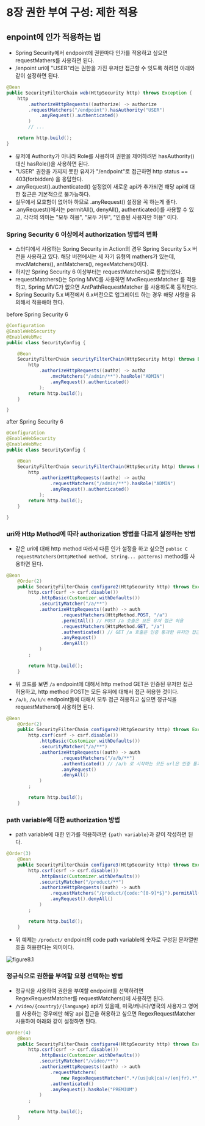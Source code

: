 # 8장 권한 부여 구성: 제한 적용

## enpoint에 인가 적용하는 법

- Spring Security에서 endpoint에 권한마다 인가를 적용하고 싶으면 requestMathers를 사용하면 된다.
- /enpoint uri에 "USER"라는 권한을 가진 유저만 접근할 수 잇도록 하려면 아래와 같이 설정하면 된다.

```java
@Bean
public SecurityFilterChain web(HttpSecurity http) throws Exception {
    http
        .authorizeHttpRequests((authorize) -> authorize
	    .requestMatchers("/endpoint").hasAuthority("USER")
            .anyRequest().authenticated()
        )
        // ...

    return http.build();
}
```

- 유저에 Authority가 아니라 Role를 사용하여 권한을 제어하려먼 hasAuthority() 대신 hasRole()을 사용하면 된다.
- "USER" 권한을 가지지 못한 유저가 "/endpoint"로 접근하면 http status == 403(forbidden) 을 응답한다.
- .anyRequest().authenticated() 설정없이 새로운 api가 추가되면 해당 api에 대한 접근은 기본적으로 불가능하다.
- 실무에서 모호함이 없어야 하므로 .anyRequest() 설정을 꼭 하는게 좋다.
- .anyRequest()에서는 permitAll(), denyAll(), authenticated()를 사용할 수 있고, 각각의 의미는 "모두 허용", "모두 거부", "인증된 사용자만 허용" 이다.

### Spring Security 6 이상에서 authorization 방법의 변화

- 스터디에서 사용하는 Spring Security in Action의 경우 Spring Security 5.x 버전을 사용하고 있다. 해당 버전에서는 세 자기 유형의 mathers가 있는데, mvcMatchers(), antMatchers(), regexMatchers()이다.
- 하지만 Spring Security 6 이상부터는 requestMatchers()로 통합되었다.
- requestMatchers()는 Spring MVC를 사용하면 MvcRequestMatcher 를 적용하고, Spring MVC가 없으면 AntPathRequestMatcher 를 사용하도록 동작한다.
- Spring Security 5.x 버전에서 6.x버전으로 업그레이드 하는 경우 해당 사항을 유의해서 적용해야 한다.

before Spring Security 6

```java
@Configuration
@EnableWebSecurity
@EnableWebMvc
public class SecurityConfig {

    @Bean
    SecurityFilterChain securityFilterChain(HttpSecurity http) throws Exception {
        http
            .authorizeHttpRequests((authz) -> authz
                .mvcMatchers("/admin/**").hasRole("ADMIN")
                .anyRequest().authenticated()
            );
        return http.build();
    }

}
```

after Spring Security 6

```java
@Configuration
@EnableWebSecurity
@EnableWebMvc
public class SecurityConfig {

    @Bean
    SecurityFilterChain securityFilterChain(HttpSecurity http) throws Exception {
        http
            .authorizeHttpRequests((authz) -> authz
                .requestMatchers("/admin/**").hasRole("ADMIN")
                .anyRequest().authenticated()
            );
        return http.build();
    }

}
```

### uri와 Http Method에 따라 authorization 방법을 다르게 설정하는 방법

- 같은 uri에 대해 http method 따라서 다른 인가 설정을 하고 싶으면 `public C requestMatchers(HttpMethod method, String... patterns)` method를 사용하면 된다.

```java
@Bean
    @Order(2)
    public SecurityFilterChain configure2(HttpSecurity http) throws Exception {
        http.csrf(csrf -> csrf.disable())
            .httpBasic(Customizer.withDefaults())
            .securityMatcher("/a/**")
            .authorizeHttpRequests((auth) -> auth
                    .requestMatchers(HttpMethod.POST, "/a")
                    .permitAll() // POST /a 호출은 모든 유저 접근 허용
                    .requestMatchers(HttpMethod.GET, "/a")
                    .authenticated() // GET /a 호출은 인증 통과한 유저만 접근 허용
                    .anyRequest()
                    .denyAll()
            )
        ;

        return http.build();
    }
```

- 위 코드를 보면 `/a` endpoint에 대해서 http method GET은 인증된 유저만 접근 허용하고, http method POST는 모든 유저에 대해서 접근 허용한 것이다.
- `/a/b`, `/a/b/c` endpoint들에 대해서 모두 접근 허용하고 싶으면 정규식을 requestMathers에 사용하면 된다.

```java
@Bean
    @Order(2)
    public SecurityFilterChain configure2(HttpSecurity http) throws Exception {
        http.csrf(csrf -> csrf.disable())
            .httpBasic(Customizer.withDefaults())
            .securityMatcher("/a/**")
            .authorizeHttpRequests((auth) -> auth
                    .requestMatchers("/a/b/**")
                    .authenticated() // /a/b 로 시작하는 모든 url은 인증 통과한 튜어만이 접근 허용
                    .anyRequest()
                    .denyAll()
            )
        ;

        return http.build();
    }
```

### path variable에 대한 authorization 방법

- path variable에 대한 인가를 적용하려면 `{path variable}`과 같이 작성하면 된다.

```java
@Order(3)
    @Bean
    public SecurityFilterChain configure3(HttpSecurity http) throws Exception {
        http.csrf(csrf -> csrf.disable())
            .httpBasic(Customizer.withDefaults())
            .securityMatcher("/product/**")
            .authorizeHttpRequests((auth) -> auth
                .requestMatchers("/product/{code:^[0-9]*$}").permitAll()
                .anyRequest().denyAll()
            )
        ;

        return http.build();
    }
```

- 위 예제는 `/product/` endpoint의 code path variable에 숫자로 구성된 문자열만 호출 허용한다는 의미이다.

![figure8.1](./fig8.1.png)

### 정규식으로 권한을 부여할 요청 선택하는 방법

- 정규식을 사용하여 권한을 부여할 endpoint를 선택하려면 RegexRequestMatcher를 requestMatchers()에 사용하면 된다.
- `/video/{country}/{language}` api가 있을때, 미국/캐나다/영국의 사용자고 영어를 사용하는 겅우에만 해당 api 접근을 허용하고 싶으면 RegexRequestMatcher 사용하여 아래와 같이 설정하면 된다.

```java
@Order(4)
    @Bean
    public SecurityFilterChain configure4(HttpSecurity http) throws Exception {
        http.csrf(csrf -> csrf.disable())
            .httpBasic(Customizer.withDefaults())
            .securityMatcher("/video/**")
            .authorizeHttpRequests((auth) -> auth
                .requestMatchers(
                    new RegexRequestMatcher(".*/(us|uk|ca)+/(en|fr).*", HttpMethod.GET.name()))
                .authenticated()
                .anyRequest().hasRole("PREMIUM")
            )
        ;

        return http.build();
    }
```
